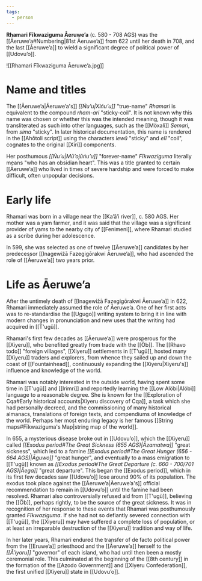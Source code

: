 ```yaml
---
tags:
  - person
---
```

**Rhamari Fīkwaziguma Āeruweʼa** (c. 580 - 708 AGS) was the [[Āeruweʼa#Numbering|81st Āeruweʼa]] from 622 until her death in 708, and the last [[Āeruweʼa]] to wield a significant degree of political power of [[Udovuʼo]].

![[Rhamari Fīkwaziguma Āeruweʼa.jpg]]
# Name and titles
The [[Āeruweʼa|Āeruweʼa's]] *[[Ńuʼu|Xińuʼu]]* "true-name" *Rhamari* is equivalent to the compound *rham-ari* "sticky-coil". It is not known why this name was chosen or whether this was the intended meaning, though it was transliterated as such into other languages, such as the [[Möxali]] *Semari*, from *sima* "sticky". In later historical documentation, this name is rendered in the [[Ahōtoli script]] using the characters *lewŭ* "sticky" and *elĭ* "coil", cognates to the original [[Xiri]] components.

Her posthumous *[[Ńuʼu|Mūʼojūńuʼu]]* "forever-name" *Fīkwaziguma* literally means "who has an obsidian heart". This was a title granted to certain [[Āeruweʼa]] who lived in times of severe hardship and were forced to make difficult, often unpopular decisions.
# Early life
Rhamari was born in a village near the [[Kaʼāʼi river]], c. 580 AGS. Her mother was a yam farmer, and it was said that the village was a significant provider of yams to the nearby city of [[Fenimeni]], where Rhamari studied as a scribe during her adolescence.

In 599, she was selected as one of twelve [[Āeruweʼa]] candidates by her predecessor [[Inagewižā Fazegigōrakwi Āeruweʼa]], who had ascended the role of [[Āeruweʼa]] two years prior.
# Life as Āeruweʼa
After the untimely death of [[Inagewižā Fazegigōrakwi Āeruweʼa]] in 622, Rhamari immediately assumed the role of Āeruweʼa. One of her first acts was to re-standardise the [[Ugugo]] writing system to bring it in line with modern changes in pronunciation and new uses that the writing had acquired in [[T'ugü]].

Rhamari's first few decades as [[Āeruweʼa]] were prosperous for the [[Xiyeru]], who benefited greatly from trade with the [[Öb]]. The [[Rhavo todo]] "foreign villages", [[Xiyeru]] settlements in [[T'ugü]], hosted many [[Xiyeru]] traders and explorers, from whence they sailed up and down the coast of [[Fountainhead]], continuously expanding the [[Xiyeru|Xiyeru's]] influence and knowledge of the world.

Rhamari was notably interested in the outside world, having spent some time in [[T'ugü]] and [[Irimri]] and reportedly learning the [[Low Alöbi|Alöbi]] language to a reasonable degree. She is known for the [[Exploration of Cqa#Early historical accounts|Xiyeru discovery of Cqa]], a task which she had personally decreed, and the commissioning of many historical almanacs, translations of foreign texts, and compendiums of knowledge of the world. Perhaps her most enduring legacy is her famous [[String maps#Fīkwaziguma's Map|string map of the world]].

In 655, a mysterious disease broke out in [[Udovuʼo]], which the [[Xiyeru]] called *[[Exodus period#The Great Sickness (655 AGS)|Āzamatwa]]* "great sickness", which led to a famine *[[Exodus period#The Great Hunger (656 - 664 AGS)|Āguwo]]* "great hunger", and eventually to a mass emigration to [[T'ugü]] known as *[[Exodus period#The Great Departure (c. 660 - 700/701 AGS)|Āega]]* "great departure". This began the [[Exodus period]], which in its first few decades saw [[Udovuʼo]] lose around 90% of its population. The exodus took place against the [[Āeruweʼa|Āeruweʼa's]] official recommendation to remain in [[Udovuʼo]] until the famine had been resolved. Rhamari also controversially refused aid from [[T'ugü]], believing the [[Öb]], perhaps rightly, to be the source of the great sickness. It was in recognition of her response to these events that Rhamari was posthumously granted *Fīkwaziguma*. If she had not so defiantly severed connection with [[T'ugü]], the [[Xiyeru]] may have suffered a complete loss of population, or at least an irreparable destruction of the [[Xiyeru]] tradition and way of life.

In her later years, Rhamari endured the transfer of de facto political power from the [[Eruweʼa]] priesthood and the [[Āeruweʼa]] herself to the *[[Āʼiyoru]]* "governor" of each island, who had until then been a mostly ceremonial role. This culminated at the beginning of the [[8th century]] in the formation of the [[Azodo Government]] and [[Xiyeru Confederation]], the first unified [[Xiyeru]] state in [[Udovuʼo]].